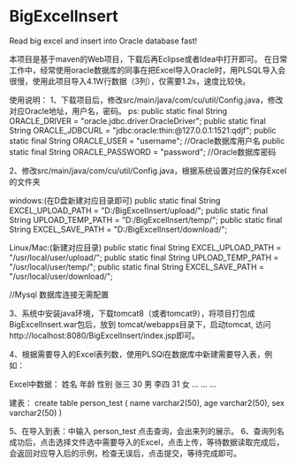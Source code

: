 # BigExcelInsert
Read big excel and insert into Oracle database fast!

本项目是基于maven的Web项目，下载后再Eclipse或者Idea中打开即可。
在日常工作中，经常使用oracle数据库的同事在把Excel导入Oracle时，用PLSQL导入会很慢，使用此项目导入4.1W行数据（3列），仅需要1.2s，速度比较快。

使用说明：
1、下载项目后，修改src/main/java/com/cu/util/Config.java，修改对应Oracle地址，用户名，密码。
ps:
  public static final String ORACLE_DRIVER = "oracle.jdbc.driver.OracleDriver";
	public static final String ORACLE_JDBCURL = "jdbc:oracle:thin:@127.0.0.1:1521:qdjf";
	public static final String ORACLE_USER = "username"; //Oracle数据库用户名
	public static final String ORACLE_PASSWORD = "password"; //Oracle数据库密码
  
2、修改src/main/java/com/cu/util/Config.java，根据系统设置对应的保存Excel的文件夹
  
  windows:(在D盘新建对应目录即可)
	public static final String EXCEL_UPLOAD_PATH = "D:/BigExcelInsert/upload/";
	public static final String UPLOAD_TEMP_PATH = "D:/BigExcelInsert/temp/";
	public static final String EXCEL_SAVE_PATH = "D:/BigExcelInsert/download/";
  
  Linux/Mac:(新建对应目录)
  public static final String EXCEL_UPLOAD_PATH = "/usr/local/user/upload/";
	public static final String UPLOAD_TEMP_PATH = "/usr/local/user/temp/";
	public static final String EXCEL_SAVE_PATH = "/usr/local/user/download/";
  
  //Mysql 数据库连接无需配置

3、系统中安装java环境，下载tomcat8（或者tomcat9），将项目打包成BigExcelInsert.war包后，放到 tomcat/webapps目录下，启动tomcat,
访问 http://localhost:8080/BigExcelInsert/index.jsp即可。

4、根据需要导入的Excel表列数，使用PLSQl在数据库中新建需要导入表，例如：

Excel中数据：
姓名	年龄	性别
张三	30	男
李四	31	女
…	…	…

建表：
  create table person_test (
    name varchar2(50),
    age varchar2(50),
    sex varchar2(50)
  )
  
5、在导入到表：中输入 person_test 点击查询，会出来列的展示。
6、查询列名成功后，点击选择文件选中需要导入的Excel，点击上传，等待数据读取完成后，会返回对应导入后的示例，检查无误后，点击提交，等待完成即可。


  
 
